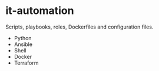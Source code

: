 # it-automation
Scripts, playbooks, roles, Dockerfiles and configuration files.

- Python
- Ansible
- Shell
- Docker
- Terraform
